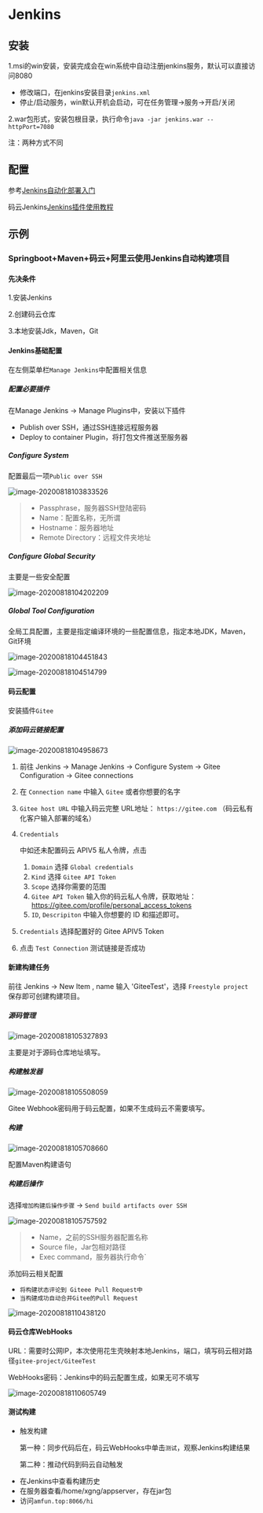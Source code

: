 # Jenkins

## 安装

1.msi的win安装，安装完成会在win系统中自动注册jenkins服务，默认可以直接访问8080

+ 修改端口，在jenkins安装目录`jenkins.xml`
+ 停止/启动服务，win默认开机会启动，可在任务管理->服务->开启/关闭

2.war包形式，安装包根目录，执行命令`java -jar jenkins.war --httpPort=7080`

注：两种方式不同

## 配置

参考[Jenkins自动化部署入门](https://www.cnblogs.com/wfd360/p/11314697.html)

码云Jenkins[Jenkins插件使用教程](https://gitee.com/help/articles/4193#article-header0)

## 示例

### Springboot+Maven+码云+阿里云使用Jenkins自动构建项目

#### 先决条件

1.安装Jenkins

2.创建码云仓库

3.本地安装Jdk，Maven，Git

#### Jenkins基础配置

在左侧菜单栏`Manage Jenkins`中配置相关信息

##### 配置必要插件

在Manage Jenkins -> Manage Plugins中，安装以下插件

+ Publish over SSH，通过SSH连接远程服务器
+ Deploy to container Plugin，将打包文件推送至服务器

##### Configure System

配置最后一项`Public over SSH`

![image-20200818103833526](E:\document\note_case\InstallNotes\jenkins\image-20200818103833526.png)

> + Passphrase，服务器SSH登陆密码
> + Name：配置名称，无所谓
> + Hostname：服务器地址
> + Remote Directory：远程文件夹地址

##### **Configure Global Security** 

主要是一些安全配置

![image-20200818104202209](E:\document\note_case\InstallNotes\jenkins\image-20200818104202209.png)

##### Global Tool Configuration

全局工具配置，主要是指定编译环境的一些配置信息，指定本地JDK，Maven，Git环境

![image-20200818104451843](E:\document\note_case\InstallNotes\jenkins\image-20200818104451843.png)

![image-20200818104514799](E:\document\note_case\InstallNotes\jenkins\image-20200818104514799.png)

#### 码云配置

安装插件`Gitee`

##### 添加码云链接配置

![image-20200818104958673](E:\document\note_case\InstallNotes\jenkins\image-20200818104958673.png)

1. 前往 Jenkins -> Manage Jenkins -> Configure System -> Gitee Configuration -> Gitee connections

2. 在 `Connection name` 中输入 `Gitee` 或者你想要的名字

3. `Gitee host URL` 中输入码云完整 URL地址： `https://gitee.com` （码云私有化客户输入部署的域名）

4. ```
   Credentials
   ```

   中如还未配置码云 APIV5 私人令牌，点击

   1. `Domain` 选择 `Global credentials`
   2. `Kind` 选择 `Gitee API Token`
   3. `Scope` 选择你需要的范围
   4. `Gitee API Token` 输入你的码云私人令牌，获取地址：https://gitee.com/profile/personal_access_tokens
   5. `ID`, `Descripiton` 中输入你想要的 ID 和描述即可。

5. `Credentials` 选择配置好的 Gitee APIV5 Token

6. 点击 `Test Connection` 测试链接是否成功

#### 新建构建任务

前往 Jenkins -> New Item , name 输入 'GiteeTest'，选择 `Freestyle project` 保存即可创建构建项目。

##### 源码管理

![image-20200818105327893](E:\document\note_case\InstallNotes\jenkins\image-20200818105327893.png)

主要是对于源码仓库地址填写。

##### 构建触发器

![image-20200818105508059](E:\document\note_case\InstallNotes\jenkins\image-20200818105508059.png)

Gitee Webhook密码用于码云配置，如果不生成码云不需要填写。

##### 构建

![image-20200818105708660](E:\document\note_case\InstallNotes\jenkins\image-20200818105708660.png)

配置Maven构建语句

##### 构建后操作

选择`增加构建后操作步骤` -> `Send build artifacts over SSH`

![image-20200818105757592](E:\document\note_case\InstallNotes\jenkins\image-20200818105757592.png)

> + Name，之前的SSH服务器配置名称
> + Source file，Jar包相对路径
> + Exec command，服务器执行命令`

添加码云相关配置

+ `将构建状态评论到 Giteee Pull Request中`
+ `当构建成功自动合并Gitee的Pull Request`

![image-20200818110438120](E:\document\note_case\InstallNotes\jenkins\image-20200818110438120.png)

#### 码云仓库WebHooks

URL：需要时公网IP，本次使用花生壳映射本地Jenkins，端口，填写码云相对路径`gitee-project/GiteeTest`

WebHooks密码：Jenkins中的码云配置生成，如果无可不填写

![image-20200818110605749](E:\document\note_case\InstallNotes\jenkins\image-20200818110605749.png)

#### 测试构建

+ 触发构建

  第一种：同步代码后在，码云WebHooks中单击`测试`，观察Jenkins构建结果

  第二种：推动代码到码云自动触发

* 在Jenkins中查看构建历史
* 在服务器查看/home/xgng/appserver，存在jar包
* 访问`amfun.top:8066/hi`

